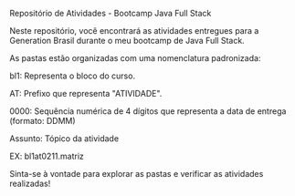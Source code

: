 Repositório de Atividades - Bootcamp Java Full Stack

Neste repositório, você encontrará as atividades entregues para a Generation Brasil durante o meu bootcamp de Java Full Stack.

As pastas estão organizadas com uma nomenclatura padronizada:


bl1: Representa o bloco do curso.

AT: Prefixo que representa "ATIVIDADE".

0000: Sequência numérica de 4 dígitos que representa a data de entrega (formato: DDMM)

Assunto: Tópico da atividade

EX: bl1at0211.matriz


Sinta-se à vontade para explorar as pastas e verificar as atividades realizadas!

